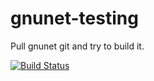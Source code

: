 # gnunet-testing
Pull gnunet git and try to build it.

[![Build Status](https://travis-ci.org/cheako/gnunet-testing.svg)](https://travis-ci.org/cheako/gnunet-testing)
